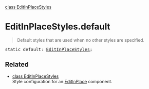 [class EditInPlaceStyles](EditInPlaceStyles.md)

# EditInPlaceStyles.default

> Default styles that are used when no other styles are specified.

<pre class="docgen_signature">static default: <a href="EditInPlaceStyles.md">EditInPlaceStyles</a>;</pre>

## Related

- [<!--{ref:class}-->class EditInPlaceStyles](EditInPlaceStyles.md) \
    Style configuration for an [EditInPlace](EditInPlace.md) component.
